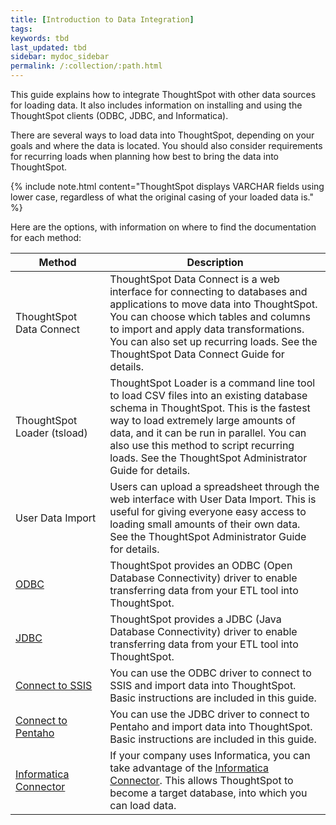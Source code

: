 ```yaml
---
title: [Introduction to Data Integration]
tags:
keywords: tbd
last_updated: tbd
sidebar: mydoc_sidebar
permalink: /:collection/:path.html
---
```

This guide explains how to integrate ThoughtSpot with other data sources for loading data. It also includes information on installing and using the ThoughtSpot clients (ODBC, JDBC, and Informatica).

There are several ways to load data into ThoughtSpot, depending on your goals and where the data is located. You should also consider requirements for recurring loads when planning how best to bring the data into ThoughtSpot.

{% include note.html content="ThoughtSpot displays VARCHAR fields using lower case, regardless of what the original casing of your loaded data is." %}

Here are the options, with information on where to find the documentation for each method:

<table>
<colgroup>
   <col style="width:30%" />
   <col style="width:70%" />
</colgroup>
  <thead>
    <tr>
      <th>Method</th>
      <th>Description</th>
    </tr>
  </thead>
  <tbody>
    <tr>
      <td>ThoughtSpot Data Connect</td>
      <td>ThoughtSpot Data Connect is a web interface for connecting to databases and applications to move data into ThoughtSpot. You can choose which tables and columns to import and apply data transformations. You can also set up recurring loads. See the ThoughtSpot Data Connect Guide for details.</td>
    </tr>
    <tr>
      <td>ThoughtSpot Loader (tsload)</td>
      <td>ThoughtSpot Loader is a command line tool to load CSV files into an existing database schema in ThoughtSpot. This is the fastest way to load extremely large amounts of data, and it can be run in parallel. You can also use this method to script recurring loads. See the ThoughtSpot Administrator Guide for details.</td>
    </tr>
    <tr>
      <td>User Data Import</td>
      <td>Users can upload a spreadsheet through the web interface with User Data Import. This is useful for giving everyone easy access to loading small amounts of their own data. See the ThoughtSpot Administrator Guide for details.</td>
    </tr>
    <tr>
      <td><a href="../clients/about_odbc.html">ODBC</a></td>
      <td>ThoughtSpot provides an ODBC (Open Database Connectivity) driver to enable transferring data from your ETL tool into ThoughtSpot.</td>
    </tr>
    <tr>
      <td><a href="../clients/about_jdbc_driver.html">JDBC</a></td>
      <td>ThoughtSpot provides a JDBC (Java Database Connectivity) driver to enable transferring data from your ETL tool into ThoughtSpot.</td>
    </tr>
    <tr>
      <td><a href="../ssis/about_ssis.html">Connect to SSIS</a></td>
      <td>You can use the ODBC driver to connect to SSIS and import data into ThoughtSpot. Basic instructions are included in this guide.</td>
    </tr>
    <tr>
      <td><a href="../pentaho/about_pentaho.html">Connect to Pentaho</a></td>
      <td>You can use the JDBC driver to connect to Pentaho and import data into ThoughtSpot. Basic instructions are included in this guide.</td>
    </tr>
    <tr>
      <td><a href="../clients/about_informatica.html">Informatica Connector</a></td>
      <td>If your company uses Informatica, you can take advantage of the <a href="../clients/about_informatica.html">Informatica Connector</a>. This allows ThoughtSpot to become a target database, into which you can load data.</td>
    </tr>
  </tbody>
</table>
